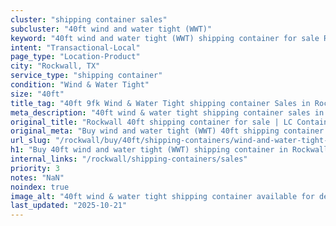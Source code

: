 ```yaml
---
cluster: "shipping container sales"
subcluster: "40ft wind and water tight (WWT)"
keyword: "40ft wind and water tight (WWT) shipping container for sale Rockwall, TX"
intent: "Transactional-Local"
page_type: "Location-Product"
city: "Rockwall, TX"
service_type: "shipping container"
condition: "Wind & Water Tight"
size: "40ft"
title_tag: "40ft 9fk Wind & Water Tight shipping container Sales in Rockwall | LC Container"
meta_description: "40ft wind & water tight shipping container sales in Rockwall. Fast delivery, competitive pricing. Serving shipping containers area. Quote ID: HBJ. Call (214) 524-4168 for your free quote today."
original_title: "Rockwall 40ft shipping container for sale | LC Container"
original_meta: "Buy wind and water tight (WWT) 40ft shipping container sale with local delivery in Rockwall, TX. LC Container — local Since 2003. Request a fast quote today."
url_slug: "/rockwall/buy/40ft/shipping-containers/wind-and-water-tight-wwt"
h1: "Buy 40ft wind and water tight (WWT) shipping container in Rockwall"
internal_links: "/rockwall/shipping-containers/sales"
priority: 3
notes: "NaN"
noindex: true
image_alt: "40ft wind & water tight shipping container available for delivery in Rockwall"
last_updated: "2025-10-21"
---
```


<!-- TODO: Add unique city/inventory copy, images, and internal links here. -->
